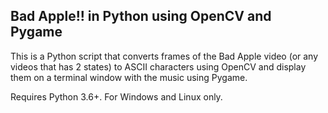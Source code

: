 ## Bad Apple!! in Python using OpenCV and Pygame

This is a Python script that converts frames of the Bad Apple video (or any videos that has 2 states) to ASCII characters using OpenCV and display them on a terminal window with the music using Pygame.

Requires Python 3.6+. For Windows and Linux only.
